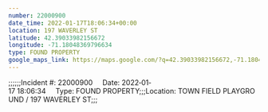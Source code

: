 ```yaml
---
number: 22000900
date_time: 2022-01-17T18:06:34+00:00
location: 197 WAVERLEY ST
latitude: 42.39033982156672
longitude: -71.18048369796634
type: FOUND PROPERTY
google_maps_link: https://maps.google.com/?q=42.39033982156672,-71.18048369796634
---
```


;;;;;;Incident #: 22000900     Date: 2022‐01‐17 18:06:34     Type: FOUND PROPERTY;;;Location: TOWN FIELD PLAYGROUND / 197 WAVERLEY ST;;;

